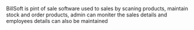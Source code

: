 BillSoft is pint of sale software used to sales by scaning products, maintain stock and order products, admin can moniter the sales details and employees details can also be maintained
